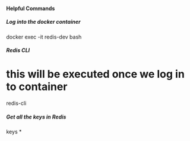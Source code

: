 #### Helpful Commands

##### Log into the docker container
docker exec -it redis-dev bash 

##### Redis CLI 
# this will be executed once we log in to container 
redis-cli

##### Get all the keys in Redis
keys *
